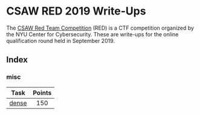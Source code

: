# CSAW RED 2019 Write-Ups

The [CSAW Red Team Competition](https://csaw.engineering.nyu.edu/RED/faq) (RED) is a CTF competition organized by the NYU Center for Cybersecurity. These are write-ups for the online qualification round held in September 2019.

## Index

### misc

| Task                                                                | Points           |
|---------------------------------------------------------------------|:----------------:|
| [dense](misc/dense)                                                 |        150       |
